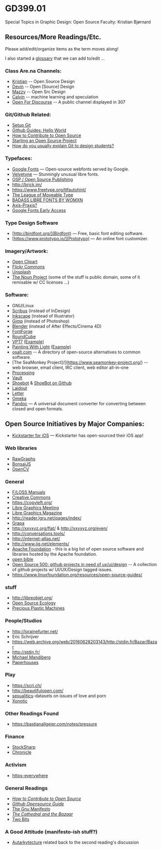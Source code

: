 # GD399.01

Special Topics in Graphic Design: Open Source Faculty: Kristian Bjørnard

## Resources/More Readings/Etc.

Please add/edit/organize items as the term moves along!

I also started a [glossary](https://github.com/GD399-OSD/GD399-resources-readings/blob/master/glossary.md) that we can add to/edit ...

### Class Are.na Channels:

- [Kristian](https://www.are.na/kristian-bjornard/open-source-design-1513321291) -- Open Source Design
- [Devin](https://www.are.na/devin-halladay/open-source-design-1516937432) -- Open [Source] Design
- [Mazzy](https://www.are.na/mazzy-bell/open-src) -- Open Src Design
- [Calvin](https://www.are.na/calvin-hutcheon/machine-learning-1517336026) -- machine learning and speculation
- [Open For Discourse](https://www.are.na/open-for-discourse/mica-gd-open-discourse-1518547783) -- A public channel displayed in 307

### Git/Github Related:

- [Setup Git](https://help.github.com/articles/set-up-git/)
- [Github Guides: Hello World](https://guides.github.com/activities/hello-world/)
- [How to Contribute to Open Source](https://opensource.guide/how-to-contribute/)
- [Starting an Open Source Project](https://opensource.guide/starting-a-project/)
- [How do you usually explain Git to design students?](http://freeze.sh/_/2015/conversations/dvc)

### Typefaces:

- [Google Fonts](https://fonts.google.com/) — Open-source webfonts served by Google.
- [Velvetyne](http://velvetyne.fr/) — Stunningly unusual libre fonts.
- [OSP / Open Source Publishing](http://osp.kitchen/foundry/) 
- <http://brick.im/>
- <https://www.freetype.org/ttfautohint/>
- [The League of Moveable Type](https://www.theleagueofmoveabletype.com/)
- [BADASS LIBRE FONTS BY WOMXN](http://design-research.be/by-womxn/)
- [Axis-Praxis?](https://www.axis-praxis.org/specimens/__DEFAULT__)
- [Google Fonts Early Access](https://fonts.google.com/earlyaccess)

### Type Design Software
- [http://birdfont.org/](Birdfont) — Free, basic font editing software.
- [https://www.prototypo.io/](Prototypo) — An online font customizer.

### Imagery/Artwork:

- [Open Clipart](https://openclipart.org)
- [Flickr Commons](https://www.flickr.com/commons)
- [Unsplash](https://unsplash.com/)
- [The Noun Project](https://thenounproject.com/) (some of the stuff is public domain, some of it remixable w/ CC licenses ...)

### Software:

- GNU/Linux
- [Scribus](https://www.scribus.net/) (instead of InDesign)
- [Inkscape](https://inkscape.org/en/) (instead of Illustrator)
- [Gimp](https://www.gimp.org/) (instead of Photoshop)
- [Blender](https://www.blender.org/) (instead of After Effects/Cinema 4D)
- [FontForge](https://fontforge.github.io/en-US/)
- [RoundCube](https://roundcube.net/)
- [VPT7](https://hcgilje.wordpress.com/vpt/) [(Example)](https://www.youtube.com/watch?v=6w5-AhawgOU)
- [Painting With Light](http://pwl.bigfug.com/) [(Example)](https://www.youtube.com/watch?v=jNTdks3WitI)
- [osalt.com](https://www.osalt.com/) -- A directory of open-source alternatives to common software.
- [The SeaMonkey Project]/[(<https://www.seamonkey-project.org/>) -- web browser, email client, IRC client, web editor all-in-one
- [Processing](https://processing.org/)
- [Vault](https://www.vaultproject.io)
- [Shoebot](https://shoebot.github.io/shoebot/) & [ShoeBot on Github](https://github.com/shoebot/shoebot)
- [Laidout](http://laidout.org/)
- [Letter](https://github.com/bastianallgeier/letter)
- [Omeka](https://omeka.org/)
- [Pandoc](http://pandoc.org/) — A universal document converter for converting between closed and open formats.

## Open Source Initiatives by Major Companies:
- [Kickstarter for iOS](https://www.kickstarter.com/mobile) — Kickstarter has open-sourced their iOS app!

### Web libraries

- [RawGraphs](http://rawgraphs.io/)
- [BonsaiJS](http://bonsaijs.org/)
- [OpenCV](https://opencv.org/)

### General

- [F/LOSS Manuals](http://flossmanuals.net/)
- [Creative Commons](https://creativecommons.org/)
- <https://copyleft.org/>
- [Libre Graphics Meeting](http://libregraphicsmeeting.org/)
- [Libre Graphics Magazine](http://libregraphicsmag.com/)
- <http://reader.lgru.net/pages/index/>
- [Grapa](http://grapa.ourproject.org/?lang=en)
- <http://xxyxyz.org/flat/> & <http://xxyxyz.org/even/>
- <http://conversations.tools/>
- <http://internet-atlas.net/>
- <http://www.jjg.net/elements/>
- [Apache Foundation](http://www.apache.org/index.html#projects-list) - this is a big list of open source software and libraries hosted by the Apache foundation.
- [open bible](http://openenglishbible.org/)
- [Open Source 500: github projects in need of ux/ui/design](https://medium.freecodecamp.org/open-source-design-500-d6c29a689812) -- A collection of github projects w/ UI/UX/Design tagged issues.
- <https://www.linuxfoundation.org/resources/open-source-guides/>

### stuff

- <http://libreobjet.org/>
- [Open Source Ecology](http://opensourceecology.org/)
- [Precious Plastic Machines](https://preciousplastic.com/en/machines.html)

### People/Studios

- <http://lorainefurter.net/>
- Eric Schrijver
- <https://web.archive.org/web/20160628203143/http://stdin.fr/Bazar/Bazar>
- <http://stdin.fr/>
- [Michael Mandiberg](http://www.mandiberg.com/)
- [Paperhouses](http://www.paperhouses.co)

### Play

- <https://scri.ch/>
- <http://beautifulopen.com/>
- [sexualitics](https://github.com/sexualitics)-datasets on issues of love and porn
- [Xonotic](https://www.xonotic.org/)

### Other Readings Found

- <https://bastianallgeier.com/notes/pressure>

### Finance

- [StockSharp](https://github.com/StockSharp/StockSharp)
- [Chronicle](https://github.com/OpenHFT)

### Activism

- [https-everywhere](https://github.com/EFForg/https-everywhere)

### General Readings

- [_How to Contribute to Open Source_](https://opensource.guide/how-to-contribute/)
- [_Github Opensource Guide_](https://opensource.guide/)
- [The Gnu Manifesto](https://www.gnu.org/gnu/manifesto.html)
- [_The Cathedral and the Bazaar_](http://www.catb.org/~esr/writings/cathedral-bazaar/cathedral-bazaar/index.html#catbmain)
- [Two Bits](https://twobits.net/download/index.html)

### A Good Attitude (manifesto-ish stuff?) 
- [Autarkytecture](http://blog.openstructures.net/pages/os-autarkytecture) related back to the second reading's discussion

